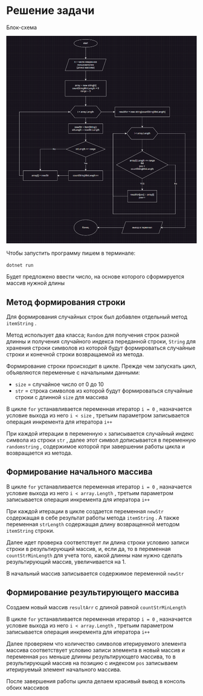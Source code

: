 # Решение задачи

Блок-схема

![Untitled](Untitled.png)

Чтобы запустить программу пишем в терминале:

`dotnet run` 

Будет предложено ввести число, на основе которого сформируется массив нужной длины

## Метод формирования строки

Для формирования случайных строк был добавлен отдельный метод `itemString` .

Метод использует два класса; `Random` для получения строк разной длинны и получения случайного индекса переданной строки, `String` для хранения строки символов из которой будут формироваться случайные строки и конечной строки возвращаемой из метода.

Формирование строки происходит в цикле. Прежде чем запускать цикл, объявляются переменные с начальными данными:

- `size` = случайное число от 0 до 10
- `str` = строка символов из которой будут формироваться случайные строки с длинной `size` для массива

В цикле `for` устанавливается переменная итератор `i = 0` , назначается условие выхода из него `i < size` , третьим параметром записывается операция инкремента для итератора `i++` 

При каждой итерации в переменную `x` записывается случайный индекс символа из строки `str` , далее этот символ дописывается в переменную `randomstring` , содержимое которой при завершении работы цикла и возвращается из метода.

## Формирование начального массива

В цикле `for` устанавливается переменная итератор `i = 0` , назначается условие выхода из него `i < array.Length` , третьим параметром записывается операция инкремента для итератора `i++` 

При каждой итерации в цикле создается переменная `newStr` содержащая в себе результат работы метода `itemString` . А также переменная `strLength` содержащая длину возвращенной методом `itemString` строки.

Далее идет проверка соответствует ли длина строки условию записи строки в результирующий массив, и, если да, то в переменная `countStrMinLength` для учета того, какой длинны нам нужно сделать результирующий массив, увеличивается на 1.

В начальный массив записывается содержимое переменной `newStr`

## Формирование результирующего массива

Создаем новый массив `resultArr` с длиной равной `countStrMinLength`

В цикле `for` устанавливается переменная итератор `i = 0` , назначается условие выхода из него `i < array.Length` , третьим параметром записывается операция инкремента для итератора `i++` 

Далее проверяем что количество символов итерируемого элемента массива соответствует условию записи элемента в новый массив и переменная `pos` меньше длинны результирующего массива, то в результирующий массив на позицию с индексом `pos` записываем итерируемый элемент начального массива.

После завершения работы цикла делаем красивый вывод в консоль обоих массивов